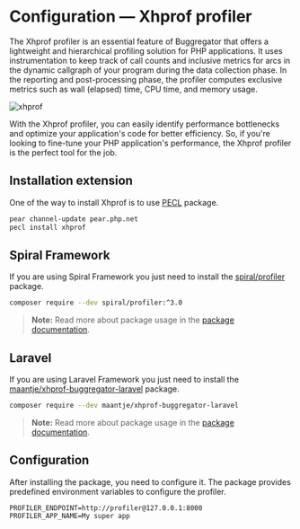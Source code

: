 # Configuration — Xhprof profiler

The Xhprof profiler is an essential feature of Buggregator that offers a lightweight and hierarchical profiling solution
for PHP applications. It uses instrumentation to keep track of call counts and inclusive metrics for arcs in the dynamic
callgraph of your program during the data collection phase. In the reporting and post-processing phase, the profiler
computes exclusive metrics such as wall (elapsed) time, CPU time, and memory usage.

![xhprof](https://github.com/buggregator/server/assets/773481/d69e1158-599d-4546-96a9-40a42cb060f4)

With the Xhprof profiler, you can easily identify performance bottlenecks and optimize your application's code for
better efficiency. So, if you're looking to fine-tune your PHP application's performance, the Xhprof profiler is the
perfect tool for the job.

## Installation extension

One of the way to install Xhprof is to use [PECL](https://pecl.php.net/package/xhprof) package.

```bash
pear channel-update pear.php.net
pecl install xhprof
```

## Spiral Framework

If you are using Spiral Framework you just need to install
the [spiral/profiler](https://github.com/spiral/profiler/tree/3.0) package.

```bash
composer require --dev spiral/profiler:^3.0
```

> **Note:**
> Read more about package usage in the [package documentation](https://github.com/spiral/profiler/tree/3.0).

## Laravel

If you are using Laravel Framework you just need to install
the [maantje/xhprof-buggregator-laravel](https://github.com/maantje/xhprof-buggregator-laravel) package.

```bash
composer require --dev maantje/xhprof-buggregator-laravel
```

> **Note:**
> Read more about package usage in the [package documentation](https://github.com/maantje/xhprof-buggregator-laravel).

## Configuration

After installing the package, you need to configure it. The package provides predefined environment variables to
configure the profiler.

```dotenv
PROFILER_ENDPOINT=http://profiler@127.0.0.1:8000
PROFILER_APP_NAME=My super app
```
